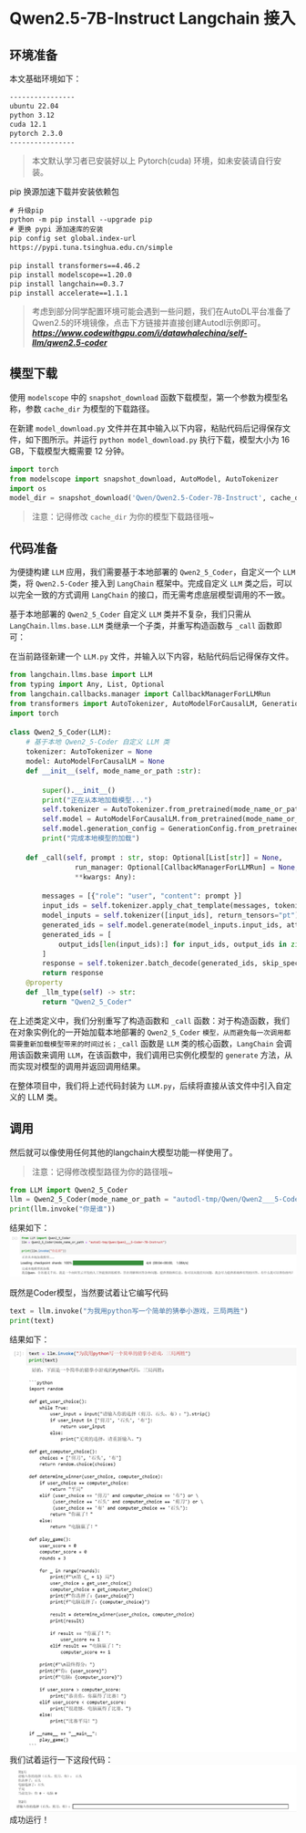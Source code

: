 ```

```

# Qwen2.5-7B-Instruct Langchain 接入

## 环境准备  

本文基础环境如下：

```
----------------
ubuntu 22.04
python 3.12
cuda 12.1
pytorch 2.3.0
----------------
```

> 本文默认学习者已安装好以上 Pytorch(cuda) 环境，如未安装请自行安装。

pip 换源加速下载并安装依赖包

```shell
# 升级pip
python -m pip install --upgrade pip
# 更换 pypi 源加速库的安装
pip config set global.index-url https://pypi.tuna.tsinghua.edu.cn/simple

pip install transformers==4.46.2
pip install modelscope==1.20.0
pip install langchain==0.3.7
pip install accelerate==1.1.1
```

> 考虑到部分同学配置环境可能会遇到一些问题，我们在AutoDL平台准备了Qwen2.5的环境镜像，点击下方链接并直接创建Autodl示例即可。
> ***https://www.codewithgpu.com/i/datawhalechina/self-llm/qwen2.5-coder***


## 模型下载

使用 `modelscope` 中的 `snapshot_download` 函数下载模型，第一个参数为模型名称，参数 `cache_dir` 为模型的下载路径。

在新建 `model_download.py` 文件并在其中输入以下内容，粘贴代码后记得保存文件，如下图所示。并运行 `python model_download.py` 执行下载，模型大小为 16 GB，下载模型大概需要 12 分钟。

```python  
import torch
from modelscope import snapshot_download, AutoModel, AutoTokenizer
import os
model_dir = snapshot_download('Qwen/Qwen2.5-Coder-7B-Instruct', cache_dir='/root/autodl-tmp', revision='master')
```

> 注意：记得修改 `cache_dir` 为你的模型下载路径哦~

## 代码准备

为便捷构建 `LLM` 应用，我们需要基于本地部署的 `Qwen2_5_Coder`，自定义一个 `LLM` 类，将 `Qwen2.5-Coder` 接入到 `LangChain` 框架中。完成自定义 `LLM` 类之后，可以以完全一致的方式调用 `LangChain` 的接口，而无需考虑底层模型调用的不一致。

基于本地部署的 `Qwen2_5_Coder` 自定义 `LLM` 类并不复杂，我们只需从 `LangChain.llms.base.LLM` 类继承一个子类，并重写构造函数与 `_call` 函数即可：

在当前路径新建一个 `LLM.py` 文件，并输入以下内容，粘贴代码后记得保存文件。

```python
from langchain.llms.base import LLM
from typing import Any, List, Optional
from langchain.callbacks.manager import CallbackManagerForLLMRun
from transformers import AutoTokenizer, AutoModelForCausalLM, GenerationConfig, LlamaTokenizerFast
import torch

class Qwen2_5_Coder(LLM):
    # 基于本地 Qwen2_5-Coder 自定义 LLM 类
    tokenizer: AutoTokenizer = None
    model: AutoModelForCausalLM = None        
    def __init__(self, mode_name_or_path :str):

        super().__init__()
        print("正在从本地加载模型...")
        self.tokenizer = AutoTokenizer.from_pretrained(mode_name_or_path, use_fast=False)
        self.model = AutoModelForCausalLM.from_pretrained(mode_name_or_path, torch_dtype=torch.bfloat16, device_map="auto")
        self.model.generation_config = GenerationConfig.from_pretrained(mode_name_or_path)
        print("完成本地模型的加载")
        
    def _call(self, prompt : str, stop: Optional[List[str]] = None,
                run_manager: Optional[CallbackManagerForLLMRun] = None,
                **kwargs: Any):

        messages = [{"role": "user", "content": prompt }]
        input_ids = self.tokenizer.apply_chat_template(messages, tokenize=False, add_generation_prompt=True)
        model_inputs = self.tokenizer([input_ids], return_tensors="pt").to('cuda')
        generated_ids = self.model.generate(model_inputs.input_ids, attention_mask=model_inputs['attention_mask'], max_new_tokens=512)
        generated_ids = [
            output_ids[len(input_ids):] for input_ids, output_ids in zip(model_inputs.input_ids, generated_ids)
        ]
        response = self.tokenizer.batch_decode(generated_ids, skip_special_tokens=True)[0]        
        return response
    @property
    def _llm_type(self) -> str:
        return "Qwen2_5_Coder"
```

在上述类定义中，我们分别重写了构造函数和 `_call` 函数：对于构造函数，我们在对象实例化的一开始加载本地部署的 `Qwen2_5_Coder` `模型，从而避免每一次调用都需要重新加载模型带来的时间过长；_call` 函数是 `LLM` 类的核心函数，`LangChain` 会调用该函数来调用 `LLM`，在该函数中，我们调用已实例化模型的 `generate` 方法，从而实现对模型的调用并返回调用结果。

在整体项目中，我们将上述代码封装为 `LLM.py`，后续将直接从该文件中引入自定义的 LLM 类。

## 调用

然后就可以像使用任何其他的langchain大模型功能一样使用了。

> 注意：记得修改模型路径为你的路径哦~

```python
from LLM import Qwen2_5_Coder
llm = Qwen2_5_Coder(mode_name_or_path = "autodl-tmp/Qwen/Qwen2___5-Coder-7B-Instruct")
print(llm.invoke("你是谁"))
```

结果如下：
![](./images/02-1.png)

既然是Coder模型，当然要试着让它编写代码

```python
text = llm.invoke("为我用python写一个简单的猜拳小游戏，三局两胜")
print(text)
```

结果如下：
![](./images/02-2.png)
我们试着运行一下这段代码：
![](./images/02-3.png)
成功运行！